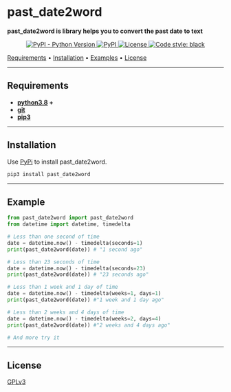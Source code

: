 


# past_date2word


**past_date2word is library helps you to convert the past date to text**

<p align="center">
  <a href="https://pypi.org/project/past_date2word/">
    <img alt="PyPI - Python Version" src="https://img.shields.io/pypi/pyversions/past_date2word?color=9cf">
  </a>
  <a href="https://pypi.org/project/past_date2word/">
    <img alt="PyPI" src="https://img.shields.io/pypi/v/past_date2word?color=9cf">
  </a>
  <a href="https://www.gnu.org/licenses/gpl-3.0.html">
    <img src="https://img.shields.io/pypi/l/quran-suras?color=9cf&label=License" alt="License">
  </a>
  <a href="https://github.com/psf/black">
    <img alt="Code style: black" src="https://img.shields.io/badge/code%20style-black-000000.svg">
  </a>
</p>


[Requirements](#Requirements)
•
[Installation](#Installation)
•
[Examples](#Examples)
•
[License](#License)

***
## Requirements

* **[python3.8](https://www.python.org/downloads/) +**
* **[git](https://git-scm.com/)**
* **[pip3](https://pip.pypa.io/en/stable/installation/)**

***

## Installation

Use [PyPi](https://pypi.org) to install past_date2word.

```bash
pip3 install past_date2word
```

***
## Example

```python
from past_date2word import past_date2word
from datetime import datetime, timedelta

# Less than one second of time
date = datetime.now() - timedelta(seconds=1)
print(past_date2word(date)) # "1 second ago"

# Less than 23 seconds of time
date = datetime.now() - timedelta(seconds=23)
print(past_date2word(date)) # "23 seconds ago"

# Less than 1 week and 1 day of time
date = datetime.now() - timedelta(weeks=1, days=1)
print(past_date2word(date)) #"1 week and 1 day ago"

# Less than 2 weeks and 4 days of time
date = datetime.now() - timedelta(weeks=2, days=4)
print(past_date2word(date)) #"2 weeks and 4 days ago"

# And more try it

```
***
## License

[GPLv3](https://www.gnu.org/licenses/gpl-3.0.html)

